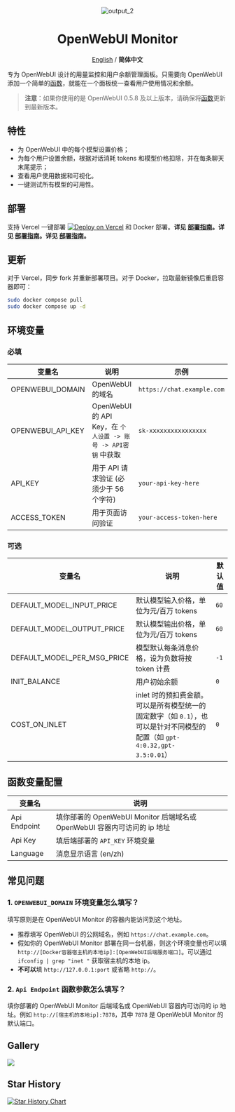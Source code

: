 <div align="center">

![output_2](https://github.com/user-attachments/assets/b1716788-93c5-49d5-abb1-b0ef3a29356d)

# OpenWebUI Monitor

[English](../../../README.md) / **简体中文**

</div>

专为 OpenWebUI 设计的用量监控和用户余额管理面板。只需要向 OpenWebUI 添加一个简单的[函数](https://github.com/VariantConst/OpenWebUI-Monitor/blob/main/resources/functions/openwebui_monitor.py)，就能在一个面板统一查看用户使用情况和余额。

> **注意**：如果你使用的是 OpenWebUI 0.5.8 及以上版本，请确保将[函数](https://github.com/VariantConst/OpenWebUI-Monitor/blob/main/resources/functions/openwebui_monitor.py)更新到最新版本。

## 特性

- 为 OpenWebUI 中的每个模型设置价格；
- 为每个用户设置余额，根据对话消耗 tokens 和模型价格扣除，并在每条聊天末尾提示；
- 查看用户使用数据和可视化。
- 一键测试所有模型的可用性。

## 部署

支持 Vercel 一键部署 [![Deploy on Vercel](https://vercel.com/button)](https://vercel.com/new/clone?repository-url=https%3A%2F%2Fgithub.com%2FVariantConst%2FOpenWebUI-Monitor&project-name=openwebui-monitor&repository-name=openwebui-monitor&env=OPENWEBUI_DOMAIN,OPENWEBUI_API_KEY,ACCESS_TOKEN,API_KEY) 和 Docker 部署。**详见 [部署指南](https://github.com/VariantConst/OpenWebUI-Monitor/blob/main/resources/tutorials/zh-cn/deployment_guide_zh.md)。详见 [部署指南](https://github.com/VariantConst/OpenWebUI-Monitor/blob/main/resources/tutorials/zh-cn/deployment_guide_zh.md)。详见 [部署指南](https://github.com/VariantConst/OpenWebUI-Monitor/blob/main/resources/tutorials/zh-cn/deployment_guide_zh.md)。**

## 更新

对于 Vercel，同步 fork 并重新部署项目。对于 Docker，拉取最新镜像后重启容器即可：

```bash
sudo docker compose pull
sudo docker compose up -d
```

## 环境变量

### 必填

| 变量名            | 说明                                                          | 示例                       |
| ----------------- | ------------------------------------------------------------- | -------------------------- |
| OPENWEBUI_DOMAIN  | OpenWebUI 的域名                                              | `https://chat.example.com` |
| OPENWEBUI_API_KEY | OpenWebUI 的 API Key，在 `个人设置 -> 账号 -> API密钥` 中获取 | `sk-xxxxxxxxxxxxxxxx`      |
| API_KEY           | 用于 API 请求验证 (必须少于 56 个字符)                        | `your-api-key-here`        |
| ACCESS_TOKEN      | 用于页面访问验证                                              | `your-access-token-here`   |

### 可选

| 变量名                      | 说明                                                                                                                       | 默认值 |
| --------------------------- | -------------------------------------------------------------------------------------------------------------------------- | ------ |
| DEFAULT_MODEL_INPUT_PRICE   | 默认模型输入价格，单位为元/百万 tokens                                                                                     | `60`   |
| DEFAULT_MODEL_OUTPUT_PRICE  | 默认模型输出价格，单位为元/百万 tokens                                                                                     | `60`   |
| DEFAULT_MODEL_PER_MSG_PRICE | 模型默认每条消息价格，设为负数将按 token 计费                                                                              | `-1`   |
| INIT_BALANCE                | 用户初始余额                                                                                                               | `0`    |
| COST_ON_INLET               | inlet 时的预扣费金额。可以是所有模型统一的固定数字（如 `0.1`），也可以是针对不同模型的配置（如 `gpt-4:0.32,gpt-3.5:0.01`） | `0`    |

## 函数变量配置

| 变量名       | 说明                                                                     |
| ------------ | ------------------------------------------------------------------------ |
| Api Endpoint | 填你部署的 OpenWebUI Monitor 后端域名或 OpenWebUI 容器内可访问的 ip 地址 |
| Api Key      | 填后端部署的 `API_KEY` 环境变量                                          |
| Language     | 消息显示语言 (en/zh)                                                     |

## 常见问题

### 1. `OPENWEBUI_DOMAIN` 环境变量怎么填写？

填写原则是在 OpenWebUI Monitor 的容器内能访问到这个地址。

- 推荐填写 OpenWebUI 的公网域名，例如 `https://chat.example.com`。
- 假如你的 OpenWebUI Monitor 部署在同一台机器，则这个环境变量也可以填 `http://[Docker容器宿主机的本地ip]:[OpenWebUI后端服务端口]`。可以通过 `ifconfig | grep "inet "` 获取宿主机的本地 ip。
- **不可以**填 `http://127.0.0.1:port` 或省略 `http://`。

### 2. `Api Endpoint` 函数参数怎么填写？

填你部署的 OpenWebUI Monitor 后端域名或 OpenWebUI 容器内可访问的 ip 地址。例如 `http://[宿主机的本地ip]:7878`，其中 `7878` 是 OpenWebUI Monitor 的默认端口。

<h2>Gallery</h2>

![](https://github.com/user-attachments/assets/2777c1fc-a8c6-4397-9665-a6a559d4bab1)

## Star History

[![Star History Chart](https://api.star-history.com/svg?repos=VariantConst/OpenWebUI-Monitor&type=Date)](https://star-history.com/#VariantConst/OpenWebUI-Monitor&Date)
